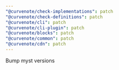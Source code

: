 ```yaml
---
"@curvenote/check-implementations": patch
"@curvenote/check-definitions": patch
"@curvenote/cli": patch
"@curvenote/cli-plugin": patch
"@curvenote/blocks": patch
"@curvenote/common": patch
"@curvenote/cdn": patch
---
```


Bump myst versions
